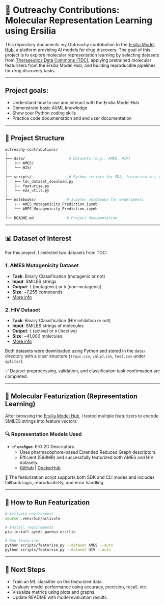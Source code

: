 # 🧪 Outreachy Contributions: Molecular Representation Learning using Ersilia

This repository documents my Outreachy contribution to the [Ersilia Model Hub](https://www.ersilia.io/model-hub), a platform providing AI models for drug discovery. The goal of this project is to explore molecular representation learning by selecting datasets from [Therapeutics Data Commons (TDC)](https://tdcommons.ai/), applying pretrained molecular featurizers from the Ersilia Model Hub, and building reproducible pipelines for drug discovery tasks.

---

## Project goals:
- Understand how to use and interact with the Ersilia Model Hub
- Demonstrate basic AI/ML knowledge
- Show your Python coding skills 
- Practice code documentation and end user documentation

---

## 🚀 Project Structure

```bash
outreachy-contributions/
│
├── data/                    # Datasets (e.g., AMES, HIV)
│   ├── AMES/
│   └── HIV/
│
├── scripts/                 # Python scripts for EDA, featurization, etc.
│   ├── tdc_dataset_download.py
│   ├── featurise.py
│   └── eda_utils.py
│
├── notebooks/              # Jupyter notebooks for experiments
│   ├── AMES_Mutagenicity_Prediction.ipynb
│   └── AMES_Mutagenicity_Prediction.ipynb
│
└── README.md               # Project documentation
```

---

## 📊 Dataset of Interest

For this project, I selected two datasets from TDC:

### 1. **AMES Mutagenicity Dataset**
- **Task**: Binary Classification (mutagenic or not)
- **Input**: SMILES strings
- **Output**: `1` (mutagenic) or `0` (non-mutagenic)
- **Size**: ~7,255 compounds
- [More info](https://tdcommons.ai/single_pred_tasks/tox#ames-mutagenicity)

### 2. **HIV Dataset**
- **Task**: Binary Classification (HIV inhibition or not)
- **Input**: SMILES strings of molecules
- **Output**: `1` (active) or `0` (inactive)
- **Size**: ~41,000 molecules
- [More info](https://tdcommons.ai/single_pred_tasks/tox#hiv)

Both datasets were downloaded using Python and stored in the `data/` directory with a clear structure (`train.csv`, `valid.csv`, `test.csv` under `splits/`).

✅ Dataset preprocessing, validation, and classification task confirmation are completed.

---

## 🧬 Molecular Featurization (Representation Learning)

After browsing the [Ersilia Model Hub](https://www.ersilia.io/model-hub), I tested multiple featurizers to encode SMILES strings into feature vectors:

### 🔍 Representation Models Used

- **✅ `eos5guo`**: ErG 2D Descriptors  
  - Uses pharmacophore-based Extended Reduced Graph descriptors.
  - Efficient (598MB) and successfully featurized both AMES and HIV datasets.
  - [GitHub](https://github.com/ersilia-os/eos5guo) | [DockerHub](https://hub.docker.com/r/ersiliaos/eos5guo)

📌 The featurization script supports both SDK and CLI modes and includes fallback logic, reproducibility, and error handling.

---

## 🧰 How to Run Featurization

```bash
# Activate environment
source .venv/bin/activate

# Install requirements
pip install pytdc pandas ersilia

# Run featurizer
python scripts/featurise.py --dataset AMES --auto
python scripts/featurise.py --dataset HIV --auto
```

---

## 📌 Next Steps

- Train an ML classifier on the featurized data.
- Evaluate model performance using accuracy, precision, recall, etc.
- Visualize metrics using plots and graphs.
- Update README with model evaluation results.
